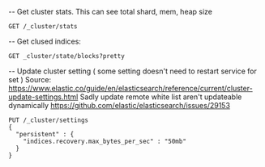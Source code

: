 -- Get cluster stats. This can see total shard, mem, heap size
```
GET /_cluster/stats
```

-- Get clused indices:
```
GET _cluster/state/blocks?pretty
```

-- Update cluster setting ( some setting doesn't need to restart service for set )
Source: https://www.elastic.co/guide/en/elasticsearch/reference/current/cluster-update-settings.html
Sadly update remote white list aren't updateable dynamically https://github.com/elastic/elasticsearch/issues/29153
```
PUT /_cluster/settings
{
  "persistent" : {
    "indices.recovery.max_bytes_per_sec" : "50mb"
  }
}

```

